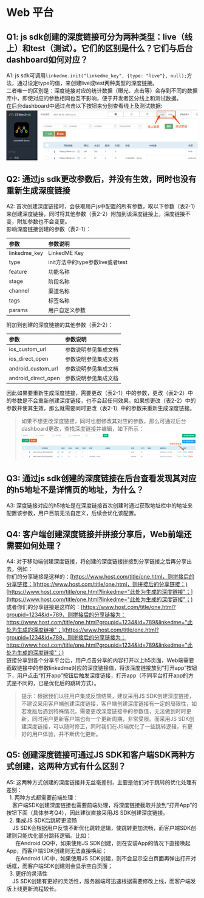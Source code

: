 # Web 平台

## **Q1: js sdk创建的深度链接可分为两种类型：live（线上）和test（测试）。它们的区别是什么？它们与后台dashboard如何对应？**

A1: js sdk可调用`linkedme.init("linkedme_key", {type: "live"}, null);`方法，通过设定type的值，来创建live或test两种类型的深度链接。  
二者唯一的区别是：深度链接对应的统计数据（曝光、点击等）会存到不同的数据库中，即使对应的参数相同也互不影响，便于开发者区分线上和测试数据。  
在后台dashboard中通过点击以下按钮来分别查看线上及测试数据:  
![](../../.gitbook/assets/live.png)

## **Q2: 通过js sdk更改参数后，并没有生效，同时也没有重新生成深度链接**

A2: 首次创建深度链接时，会获取用户js中配置的所有参数，取以下参数（表2-1）来创建深度链接，同时将其他参数（表2-2）附加到该深度链接上，深度链接不变，附加参数也不会变更。  
影响深度链接创建的参数（表2-1）：

| 参数 | 参数说明 |
| :--- | :--- |
| linkedme\_key | LinkedME Key |
| type | init方法中的type参数live或者test |
| feature | 功能名称 |
| stage | 阶段名称 |
| channel | 渠道名称 |
| tags | 标签名称 |
| params | 用户自定义参数 |

附加到创建的深度链接的其他参数（表2-2）：

| 参数 | 参数说明 |
| :--- | :--- |
| ios\_custom\_url | 参数说明参见集成文档 |
| ios\_direct\_open | 参数说明参见集成文档 |
| android\_custom\_url | 参数说明参见集成文档 |
| android\_direct\_open | 参数说明参见集成文档 |

因此如果要重新生成深度链接，需要更改（表2-1）中的参数，更改（表2-2）中的参数是不会重新创建深度链接，也不会起任何效果。如果想更改（表2-2）中的参数并使其生效，那么就需要同时更改（表2-1）中的参数来重新生成深度链接。

> 如果不想更改深度链接，同时也想修改其对应的参数，那么可通过后台dashboard更改，查找深度链接并编辑，如下所示：  
> ![](../../.gitbook/assets/bian-ji-shen-du-lian-jie.png)

## **Q3: 通过js sdk创建的深度链接在后台查看发现其对应的h5地址不是详情页的地址，为什么？**

A3: 深度链接对应的h5地址是在深度链接首次创建时通过获取地址栏中的地址来配置该参数，用户目前无法自定义，后续会优化该配置。

## **Q4: 客户端创建深度链接并拼接分享后，Web前端还需要如何处理？**

A4: 对于移动端创建深度链接，将创建的深度链接拼接到分享链接之后再分享出去，例如：  
你们的分享链接是这样的：[https://www.host.com/title/one.html，则拼接后的分享链接：](https://www.host.com/title/one.html，则拼接后的分享链接：) [https://www.host.com/title/one.html?linkedme="此处为生成的深度链接"；](https://www.host.com/title/one.html?linkedme="此处为生成的深度链接"；)  
或者你们的分享链接是这样的：[https://www.host.com/title/one.html?groupid=1234&id=789，则拼接后的分享链接为：https://www.host.com/title/one.html?groupid=1234&id=789&linkedme="此处为生成的深度链接"；](https://www.host.com/title/one.html?groupid=1234&id=789，则拼接后的分享链接为：https://www.host.com/title/one.html?groupid=1234&id=789&linkedme="此处为生成的深度链接"；)  
链接分享到各个分享平台后，用户点击分享的内容打开以上h5页面，Web端需要截取链接中的参数linkedme对应的深度链接值，将该深度链接放到“打开app”按钮下，用户点击“打开app”按钮后触发深度链接，打开app（不同平台打开app的方式是不同的，已是优化后的跳转方式）。

> 提示：根据我们以往用户集成反馈结果，建议采用JS SDK创建深度链接，不建议采用客户端创建深度链接，客户端创建深度链接有一定的局限性，如若发版后遇到特殊情况，需要更改深度链接中的参数值，无法做到时时更新，同时用户更新客户端也有一个更新周期，非常受限。而采用JS SDK创建深度链接，可以随时修正，同时我们在JS端优化了一些跳转逻辑，有更好的用户体验，并不断优化更新。

## **Q5: 创建深度链接可通过JS SDK和客户端SDK两种方式创建，这两种方式有什么区别？**

A5: 这两种方式创建的深度链接并无丝毫差别，主要是他们对于跳转的优化处理有差别：  
  1. 两种方式都需要前端处理：  
    客户端SDK创建深度链接也需要前端处理，将深度链接截取并放到“打开App”的按钮下面（具体参考Q4），因此建议直接采用JS SDK创建深度链接。  
  2. 集成JS SDK后跳转更流畅  
    JS SDK会根据用户反馈不断优化跳转逻辑，使跳转更加流畅，而客户端SDK创建则只能优化部分跳转逻辑。比如：  
      在Android QQ中，如果使用JS SDK创建，则在安装App的情况下直接唤起App，而客户端SDK创建则无法直接唤起；  
      在Android UC中，如果使用JS SDK创建，则不会显示空白页面再弹出打开对话框，而客户端SDK创建则会显示空白页面；  
  3. 更好的灵活性  
    JS SDK创建有更好的灵活性，服务器端可迅速根据需要修改上线，而客户端发版上线更新流程较长。

